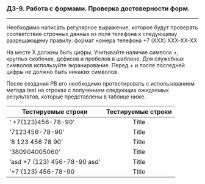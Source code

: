 ### ДЗ-9. Работа с формами. Проверка достоверности форм.
------
Необходимо написать регулярное выражение, которое будут проверять соответствие строчных данных из поля телефона к следующему разрешающему правилу: формат номера телефона +7 (XXX) XXX-XX-XX

На месте X должны быть цифры. Учитывайте наличие символа +, круглых скобочек, дефисов и пробелов в шаблоне. Для служебных символов используйте экранирование. Перед + и после последней цифры не должно быть никаких символов.

После создания РВ его необходимо протестировать с использованием метода test на строках с получением следующих ожидаемых результатов, которые представлены в таблице ниже.

| Тестируемые строки               | Тестируемые строки |
| -------------------------------- |       :----:       |
| ‘ +7(123)456-78-90’              | Title              |
| ‘7123456-78-90’                  | Title              |
| ‘8 123 456 78 90’                | Title              |
| ‘380904005060’                   | Title              |
| ‘asd +7 (123) 456-78-90 asd’     | Title              |
| ‘+7 (123) 456-78-90              | Title              |

